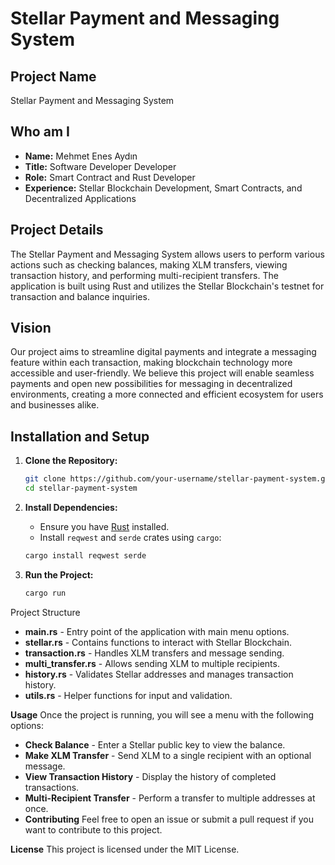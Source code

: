 # Stellar Payment and Messaging System

## Project Name
Stellar Payment and Messaging System

## Who am I
- **Name:** Mehmet Enes Aydın
- **Title:** Software Developer Developer
- **Role:** Smart Contract and Rust Developer
- **Experience:** Stellar Blockchain Development, Smart Contracts, and Decentralized Applications


## Project Details
The Stellar Payment and Messaging System allows users to perform various actions such as checking balances, making XLM transfers, viewing transaction history, and performing multi-recipient transfers. The application is built using Rust and utilizes the Stellar Blockchain's testnet for transaction and balance inquiries.

## Vision
Our project aims to streamline digital payments and integrate a messaging feature within each transaction, making blockchain technology more accessible and user-friendly. We believe this project will enable seamless payments and open new possibilities for messaging in decentralized environments, creating a more connected and efficient ecosystem for users and businesses alike.

## Installation and Setup

1. **Clone the Repository:**
    ```bash
    git clone https://github.com/your-username/stellar-payment-system.git
    cd stellar-payment-system
    ```

2. **Install Dependencies:**
   - Ensure you have [Rust](https://www.rust-lang.org/tools/install) installed.
   - Install `reqwest` and `serde` crates using `cargo`:
    ```bash
    cargo install reqwest serde
    ```

3. **Run the Project:**
   ```bash
   cargo run

Project Structure
- **main.rs** - Entry point of the application with main menu options.
- **stellar.rs** - Contains functions to interact with Stellar Blockchain.
- **transaction.rs** - Handles XLM transfers and message sending.
- **multi_transfer.rs** - Allows sending XLM to multiple recipients.
- **history.rs** - Validates Stellar addresses and manages transaction history.
- **utils.rs** - Helper functions for input and validation.

**Usage**
Once the project is running, you will see a menu with the following options:

- **Check Balance** - Enter a Stellar public key to view the balance.
- **Make XLM Transfer** - Send XLM to a single recipient with an optional message.
- **View Transaction History** - Display the history of completed transactions.
- **Multi-Recipient Transfer** - Perform a transfer to multiple addresses at once.
- **Contributing**
Feel free to open an issue or submit a pull request if you want to contribute to this project.

**License**
This project is licensed under the MIT License.
